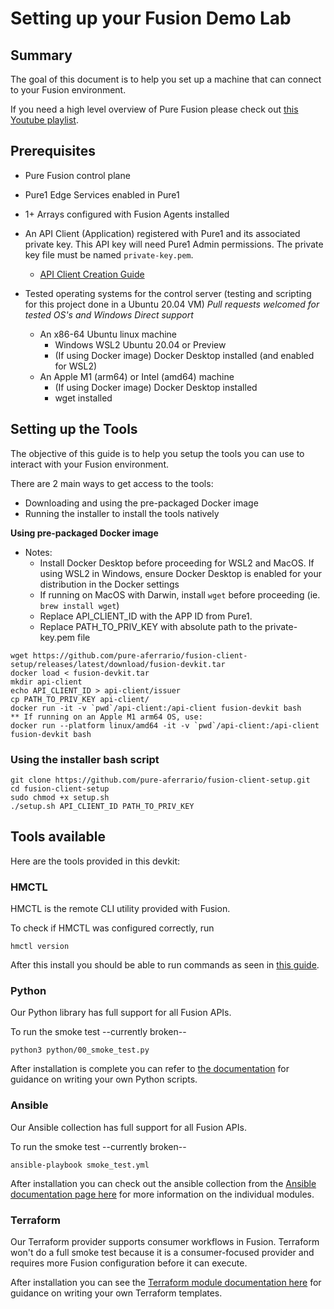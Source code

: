 
# Setting up your Fusion Demo Lab
## Summary
The goal of this document is to help you set up a machine that can connect to your Fusion environment.

If you need a high level overview of Pure Fusion please check out [this Youtube playlist](https://youtube.com/playlist?list=PLZcmbL4tTCUwv8UdACFAQZbkTtEjzob5I).
## Prerequisites
 - Pure Fusion control plane
 - Pure1 Edge Services enabled in Pure1
 - 1+ Arrays configured with Fusion Agents installed
 - An API Client (Application) registered with Pure1 and its associated private key. This API key will need Pure1 Admin permissions. The private key file must be named `private-key.pem`.

    - [API Client Creation Guide](https://support.purestorage.com/Pure_Fusion/Getting_Started_with_Pure_Fusion/Creating_and_API_Client%2F%2FApplication_Access_for_Fusion_or_Pure1_API_access)

 - Tested operating systems for the control server (testing and scripting for this project done in a Ubuntu 20.04 VM)
 *Pull requests welcomed for tested OS's and Windows Direct support*
	 - An x86-64 Ubuntu linux machine
	    - Windows WSL2 Ubuntu 20.04 or Preview
	    - (If using Docker image) Docker Desktop installed (and enabled for WSL2) 
	- An Apple M1 (arm64) or Intel (amd64) machine
	    - (If using Docker image) Docker Desktop installed
	    - wget installed 

## Setting up the Tools
The objective of this guide is to help you setup the tools you can use to interact with your Fusion environment.

There are 2 main ways to get access to the tools:
 - Downloading and using the pre-packaged Docker image
 - Running the installer to install the tools natively

**Using pre-packaged Docker image**

 - Notes: 
	 - Install Docker Desktop before proceeding for WSL2 and MacOS. If using WSL2 in Windows, ensure Docker Desktop is enabled for your distribution in the Docker settings
	 - If running on MacOS with Darwin, install `wget` before proceeding (ie. `brew install wget`)
	 - Replace API_CLIENT_ID with the APP ID from Pure1.
	 - Replace PATH_TO_PRIV_KEY with absolute path to the private-key.pem file
```
wget https://github.com/pure-aferrario/fusion-client-setup/releases/latest/download/fusion-devkit.tar
docker load < fusion-devkit.tar
mkdir api-client
echo API_CLIENT_ID > api-client/issuer
cp PATH_TO_PRIV_KEY api-client/
docker run -it -v `pwd`/api-client:/api-client fusion-devkit bash
** If running on an Apple M1 arm64 OS, use:
docker run --platform linux/amd64 -it -v `pwd`/api-client:/api-client fusion-devkit bash
```

### Using the installer bash script
```
git clone https://github.com/pure-aferrario/fusion-client-setup.git
cd fusion-client-setup
sudo chmod +x setup.sh
./setup.sh API_CLIENT_ID PATH_TO_PRIV_KEY
```

## Tools available
Here are the tools provided in this devkit:

### HMCTL
HMCTL is the remote CLI utility provided with Fusion.

To check if HMCTL was configured correctly, run
```
hmctl version
```
After this install you should be able to run commands as seen in [this guide](https://support.purestorage.com/Pure_Fusion/Pure_Fusion_for_Storage_Consumers/Example_CLI_Commands).

### Python
Our Python library has full support for all Fusion APIs.

To run the smoke test --currently broken--
```
python3 python/00_smoke_test.py
```
After installation is complete you can refer to [the documentation](https://github.com/PureStorage-OpenConnect/fusion-python-sdk) for guidance on writing your own Python scripts.

### Ansible
Our Ansible collection has full support for all Fusion APIs.

To run the smoke test --currently broken--
```
ansible-playbook smoke_test.yml
```
After installation you can check out the ansible collection from the [Ansible documentation page here](https://docs.ansible.com/ansible/latest/collections/purestorage/fusion/index.html#plugins-in-purestorage-fusion) for more information on the individual modules.

### Terraform
Our Terraform provider supports consumer workflows in Fusion. Terraform won't do a full smoke test because it is a consumer-focused provider and requires more Fusion configuration before it can execute.

After installation you can see the [Terraform module documentation here](https://registry.terraform.io/providers/PureStorage-OpenConnect/fusion/1.0.0) for guidance on writing your own Terraform templates.
